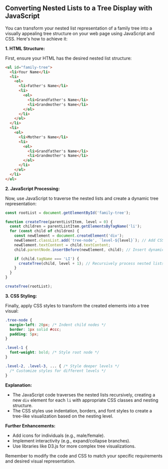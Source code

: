 ## Converting Nested Lists to a Tree Display with JavaScript

You can transform your nested list representation of a family tree into a visually appealing tree structure on your web page using JavaScript and CSS. Here's how to achieve it:

**1. HTML Structure:**

First, ensure your HTML has the desired nested list structure:

```html
<ul id="family-tree">
  <li>Your Name</li>
  <li>
    <ol>
      <li>Father's Name</li>
      <li>
        <ol>
          <li>Grandfather's Name</li>
          <li>Grandmother's Name</li>
        </ol>
      </li>
    </ol>
  </li>
  <li>
    <ol>
      <li>Mother's Name</li>
      <li>
        <ol>
          <li>Grandfather's Name</li>
          <li>Grandmother's Name</li>
        </ol>
      </li>
    </ol>
  </li>
</ul>
```

**2. JavaScript Processing:**

Now, use JavaScript to traverse the nested lists and create a dynamic tree representation:

```javascript
const rootList = document.getElementById('family-tree');

function createTree(parentListItem, level = 0) {
  const children = parentListItem.getElementsByTagName('li');
  for (const child of children) {
    const newElement = document.createElement('div');
    newElement.classList.add('tree-node', `level-${level}`); // Add CSS classes
    newElement.textContent = child.textContent;
    child.parentNode.insertBefore(newElement, child); // Insert dynamically created element

    if (child.tagName === 'LI') {
      createTree(child, level + 1); // Recursively process nested lists
    }
  }
}

createTree(rootList);
```

**3. CSS Styling:**

Finally, apply CSS styles to transform the created elements into a tree visual:

```css
.tree-node {
  margin-left: 20px; /* Indent child nodes */
  border: 1px solid #ccc;
  padding: 5px;
}

.level-1 {
  font-weight: bold; /* Style root node */
}

.level-2, .level-3, ... { /* Style deeper levels */
  /* Customize styles for different levels */
}
```

**Explanation:**

- The JavaScript code traverses the nested lists recursively, creating a new `div` element for each `li` with appropriate CSS classes and nesting structure.
- The CSS styles use indentation, borders, and font styles to create a tree-like visualization based on the nesting level.

**Further Enhancements:**

- Add icons for individuals (e.g., male/female).
- Implement interactivity (e.g., expand/collapse branches).
- Use libraries like D3.js for more complex tree visualizations.

Remember to modify the code and CSS to match your specific requirements and desired visual representation.
